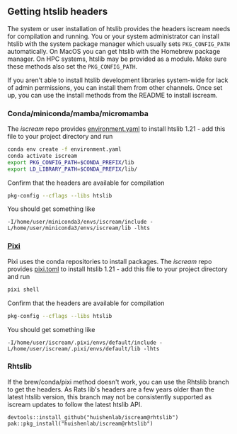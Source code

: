 ## Getting htslib headers

The system or user installation of htslib provides the headers iscream needs for
compilation and running. You or your system administrator can install htslib
with the system package manager which usually sets `PKG_CONFIG_PATH`
automatically. On MacOS you can get htslib with the Homebrew package manager. On
HPC systems, htslib may be provided as a module. Make sure these methods also
set the `PKG_CONFIG_PATH`.

If you aren't able to install htslib development libraries system-wide for lack
of admin permissions, you can install them from other channels. Once set up, you
can use the install methods from the README to install iscream.

### Conda/miniconda/mamba/micromamba

The *iscream* repo provides [environment.yaml](environment.yaml) to install
htslib 1.21 - add this file to your project directory and run

```bash
conda env create -f environment.yaml
conda activate iscream
export PKG_CONFIG_PATH=$CONDA_PREFIX/lib
export LD_LIBRARY_PATH=$CONDA_PREFIX/lib/
```

Confirm that the headers are available for compilation
```bash
pkg-config --cflags --libs htslib
```

You should get something like

```
-I/home/user/miniconda3/envs/iscream/include -L/home/user/miniconda3/envs/iscream/lib -lhts
```

### [Pixi](https://pixi.sh/latest/)

Pixi uses the conda repositories to install packages. The *iscream* repo
provides [pixi.toml](pixi.toml) to install htslib 1.21 - add this file to your
project directory and run

```bash
pixi shell
```

Confirm that the headers are available for compilation
```bash
pkg-config --cflags --libs htslib
```

You should get something like

```
-I/home/user/iscream/.pixi/envs/default/include -L/home/user/iscream/.pixi/envs/default/lib -lhts
```

### Rhtslib

If the brew/conda/pixi method doesn't work, you can use the Rhtslib branch to
get the headers. As Rats lib's headers are a few years older than the latest
htslib version, this branch may not be consistently supported as iscream updates
to follow the latest htslib API.

```
devtools::install_github("huishenlab/iscream@rhtslib")
pak::pkg_install("huishenlab/iscream@rhtslib")
```
